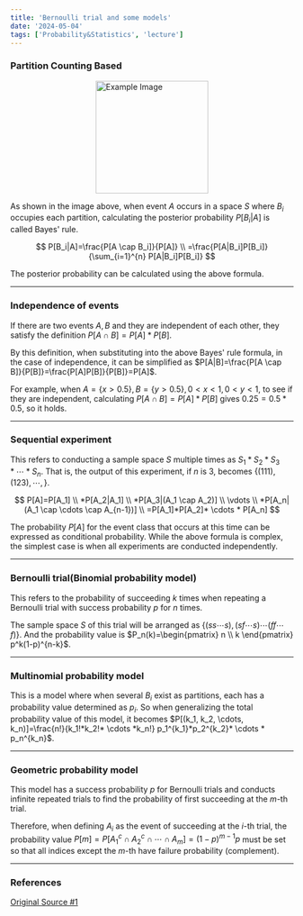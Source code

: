 ```yaml
---
title: 'Bernoulli trial and some models'
date: '2024-05-04'
tags: ['Probability&Statistics', 'lecture']
---
```


### Partition Counting Based

<img src="https://velog.velcdn.com/images/devjo/post/0a966852-75a1-4887-b7c8-d2ea738b889f/image.png" alt="Example Image" style="display: block; margin: 0 auto; height:200;" />

As shown in the image above, when event $A$ occurs in a space $S$ where $B_i$ occupies each partition, calculating the posterior probability $P[B_i|A]$ is called Bayes' rule.

$$
P[B_i|A]=\frac{P[A \cap B_i]}{P[A]} \\
=\frac{P[A|B_i]P[B_i]}{\sum_{i=1}^{n} P[A|B_i]P[B_i]}
$$

The posterior probability can be calculated using the above formula.

---

### Independence of events

If there are two events $A, B$ and they are independent of each other, they satisfy the definition $P[A \cap B]=P[A]*P[B]$.

By this definition, when substituting into the above Bayes' rule formula, in the case of independence, it can be simplified as $P[A|B]=\frac{P[A \cap B]}{P[B]}=\frac{P[A]P[B]}{P[B]}=P[A]$.

For example, when $A = \{x > 0.5\}, B = \{y > 0.5\}, 0 < x < 1, 0 < y < 1$, to see if they are independent, calculating $P[A \cap B]=P[A]*P[B]$ gives $0.25=0.5*0.5$, so it holds.

---

### Sequential experiment

This refers to conducting a sample space $S$ multiple times as $S_1*S_2*S_3* \cdots * S_n$. That is, the output of this experiment, if $n$ is 3, becomes $\{(111), (123), \cdots, \}$.

$$
P[A]=P[A_1] \\
*P[A_2|A_1] \\
*P[A_3|(A_1 \cap A_2)] \\
\vdots \\ 
*P[A_n|(A_1 \cap \cdots \cap A_{n-1})] \\
=P[A_1]*P[A_2]* \cdots * P[A_n]
$$

The probability $P[A]$ for the event class that occurs at this time can be expressed as conditional probability. While the above formula is complex, the simplest case is when all experiments are conducted independently.

---

### Bernoulli trial(Binomial probability model)

This refers to the probability of succeeding $k$ times when repeating a Bernoulli trial with success probability $p$ for $n$ times.

The sample space $S$ of this trial will be arranged as $\{(ss \cdots s), (sf \cdots s) \cdots (ff \cdots f)\}$. And the probability value is $P_n(k)=\begin{pmatrix} n \\ k \end{pmatrix} p^k(1-p)^{n-k}$.

---

### Multinomial probability model

This is a model where when several $B_i$ exist as partitions, each has a probability value determined as $p_i$. So when generalizing the total probability value of this model, it becomes $P[(k_1, k_2, \cdots, k_n)]=\frac{n!}{k_1!*k_2!* \cdots *k_n!} p_1^{k_1}*p_2^{k_2}* \cdots * p_n^{k_n}$.

---

### Geometric probability model

This model has a success probability $p$ for Bernoulli trials and conducts infinite repeated trials to find the probability of first succeeding at the $m$-th trial.

Therefore, when defining $A_i$ as the event of succeeding at the $i$-th trial, the probability value $P[m] = P[A_1^c \cap A_2^c \cap \cdots \cap A_m]=(1-p)^{m-1}p$ must be set so that all indices except the $m$-th have failure probability (complement).

---

### References

[Original Source #1](https://www.youtube.com/watch?v=LLF6oBBGIfs&list=PL48-12jNeoLp-yn6k8bRTVdyYyJkALSvu&index=3)



